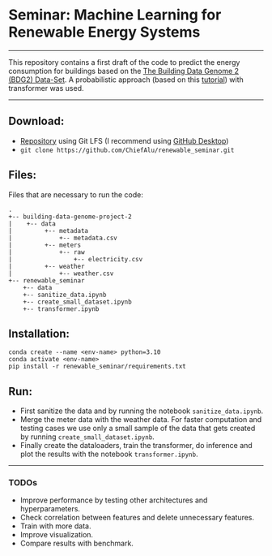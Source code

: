 # Seminar: Machine Learning for Renewable Energy Systems
---

This repository contains a first draft of the code to predict the energy consumption for buildings based on the [The Building Data Genome 2 (BDG2) Data-Set](https://github.com/buds-lab/building-data-genome-project-2).
A probabilistic approach (based on this [tutorial](https://huggingface.co/blog/time-series-transformers)) with transformer was used.

---

Download:
---
- [Repository](https://github.com/buds-lab/building-data-genome-project-2) using Git LFS (I recommend using [GitHub Desktop](https://github.com/department-of-veterans-affairs/va.gov-team/blob/master/platform/documentation/how-to-use-git-lfs-with-github-desktop-app.md))
- `git clone https://github.com/ChiefAlu/renewable_seminar.git`

Files:
---
Files that are necessary to run the code:
```
.
+-- building-data-genome-project-2
|    +-- data
|         +-- metadata
|             +-- metadata.csv
|         +-- meters
|             +-- raw
|                 +-- electricity.csv
|         +-- weather
|             +-- weather.csv
+-- renewable_seminar
    +-- data
    +-- sanitize_data.ipynb
    +-- create_small_dataset.ipynb
    +-- transformer.ipynb
```

Installation:
---
```
conda create --name <env-name> python=3.10
conda activate <env-name>
pip install -r renewable_seminar/requirements.txt
```

Run:
---
- First sanitize the data and by running the notebook `sanitize_data.ipynb`.
- Merge the meter data with the weather data. For faster computation and testing cases we use only a small sample of the data that gets created by running `create_small_dataset.ipynb`.
- Finally create the dataloaders, train the transformer, do inference and plot the results with the notebook `transformer.ipynb`.

---

### TODOs
- Improve performance by testing other architectures and hyperparameters.
- Check correlation between features and delete unnecessary features.
- Train with more data.
- Improve visualization.
- Compare results with benchmark.
